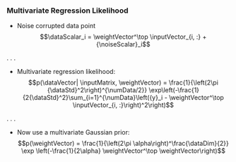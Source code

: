 ### Multivariate Regression Likelihood

-   Noise corrupted data point
    $$\dataScalar_i = \weightVector^\top \inputVector_{i, :} + {\noiseScalar}_i$$

. . .

-   Multivariate regression likelihood:
    $$p(\dataVector| \inputMatrix, \weightVector) = \frac{1}{\left(2\pi {\dataStd}^2\right)^{\numData/2}} \exp\left(-\frac{1}{2{\dataStd}^2}\sum_{i=1}^{\numData}\left({y}_i - \weightVector^\top \inputVector_{i, :}\right)^2\right)$$

. . .

-   Now use a multivariate Gaussian prior:
    $$p(\weightVector) = \frac{1}{\left(2\pi \alpha\right)^\frac{\dataDim}{2}} \exp \left(-\frac{1}{2\alpha} \weightVector^\top \weightVector\right)$$

